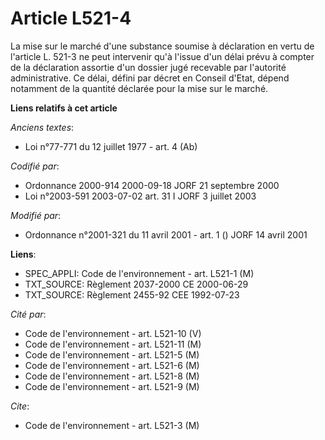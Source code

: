 # Article L521-4

La mise sur le marché d'une substance soumise à déclaration en vertu de l'article L. 521-3 ne peut intervenir qu'à l'issue
d'un délai prévu à compter de la déclaration assortie d'un dossier jugé recevable par l'autorité administrative. Ce délai,
défini par décret en Conseil d'Etat, dépend notamment de la quantité déclarée pour la mise sur le marché.

**Liens relatifs à cet article**

_Anciens textes_:

  - Loi n°77-771 du 12 juillet 1977 - art. 4 (Ab)

_Codifié par_:

  - Ordonnance 2000-914 2000-09-18 JORF 21 septembre 2000
  - Loi n°2003-591 2003-07-02 art. 31 I JORF 3 juillet 2003

_Modifié par_:

  - Ordonnance n°2001-321 du 11 avril 2001 - art. 1 () JORF 14 avril 2001

**Liens**:

  - SPEC_APPLI: Code de l'environnement - art. L521-1 (M)
  - TXT_SOURCE: Règlement 2037-2000 CE 2000-06-29
  - TXT_SOURCE: Règlement 2455-92 CEE 1992-07-23

_Cité par_:

  - Code de l'environnement - art. L521-10 (V)
  - Code de l'environnement - art. L521-11 (M)
  - Code de l'environnement - art. L521-5 (M)
  - Code de l'environnement - art. L521-6 (M)
  - Code de l'environnement - art. L521-8 (M)
  - Code de l'environnement - art. L521-9 (M)

_Cite_:

  - Code de l'environnement - art. L521-3 (M)
